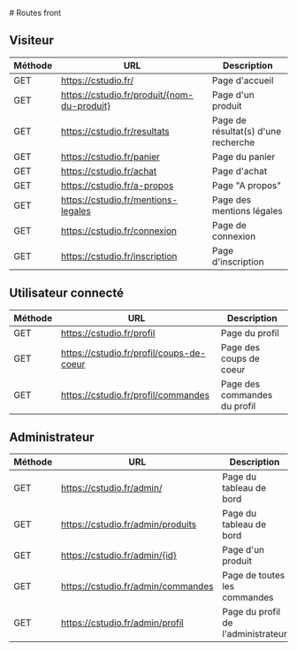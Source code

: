 # Routes front

## Visiteur
| Méthode | URL | Description |
|--|--|--|
| GET | https://cstudio.fr/ | Page d'accueil |
| GET | https://cstudio.fr/produit/{nom-du-produit} | Page d'un produit |
| GET | https://cstudio.fr/resultats | Page de résultat(s) d'une recherche|
| GET | https://cstudio.fr/panier | Page du panier |
| GET | https://cstudio.fr/achat | Page d'achat |
| GET | https://cstudio.fr/a-propos | Page "A propos" |
| GET | https://cstudio.fr/mentions-legales | Page des mentions légales |
| GET | https://cstudio.fr/connexion | Page de connexion |
| GET | https://cstudio.fr/inscription | Page d'inscription |


## Utilisateur connecté
| Méthode | URL | Description |
|--|--|--|
| GET | https://cstudio.fr/profil | Page du profil |
| GET | https://cstudio.fr/profil/coups-de-coeur | Page des coups de coeur |
| GET | https://cstudio.fr/profil/commandes | Page des commandes du profil |


## Administrateur
| Méthode | URL | Description |
|--|--|--|
| GET | https://cstudio.fr/admin/ | Page du tableau de bord |
| GET | https://cstudio.fr/admin/produits | Page du tableau de bord |
| GET | https://cstudio.fr/admin/{id} | Page d'un produit |
| GET | https://cstudio.fr/admin/commandes | Page de toutes les commandes |
| GET | https://cstudio.fr/admin/profil | Page du profil de l'administrateur |


